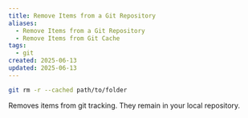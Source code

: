 ```yaml
---
title: Remove Items from a Git Repository
aliases:
  - Remove Items from a Git Repository
  - Remove Items from Git Cache
tags:
  - git
created: 2025-06-13
updated: 2025-06-13
---
```


```bash
git rm -r --cached path/to/folder
```

Removes items from git tracking. They remain in your local repository.
